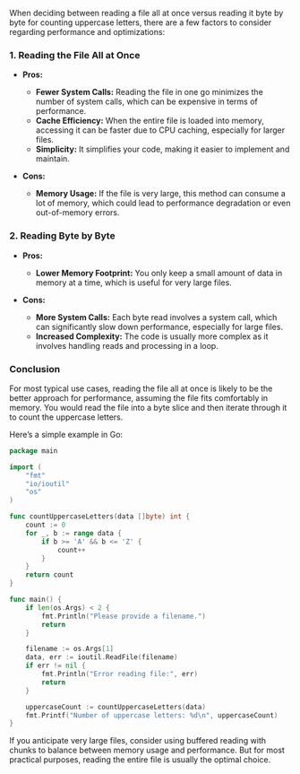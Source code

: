 When deciding between reading a file all at once versus reading it byte by byte for counting uppercase letters, there are a few factors to consider regarding performance and optimizations:

### 1. **Reading the File All at Once**
- **Pros:**
  - **Fewer System Calls:** Reading the file in one go minimizes the number of system calls, which can be expensive in terms of performance.
  - **Cache Efficiency:** When the entire file is loaded into memory, accessing it can be faster due to CPU caching, especially for larger files.
  - **Simplicity:** It simplifies your code, making it easier to implement and maintain.
  
- **Cons:**
  - **Memory Usage:** If the file is very large, this method can consume a lot of memory, which could lead to performance degradation or even out-of-memory errors.

### 2. **Reading Byte by Byte**
- **Pros:**
  - **Lower Memory Footprint:** You only keep a small amount of data in memory at a time, which is useful for very large files.
  
- **Cons:**
  - **More System Calls:** Each byte read involves a system call, which can significantly slow down performance, especially for large files.
  - **Increased Complexity:** The code is usually more complex as it involves handling reads and processing in a loop.

### Conclusion
For most typical use cases, reading the file all at once is likely to be the better approach for performance, assuming the file fits comfortably in memory. You would read the file into a byte slice and then iterate through it to count the uppercase letters. 

Here’s a simple example in Go:

```go
package main

import (
    "fmt"
    "io/ioutil"
    "os"
)

func countUppercaseLetters(data []byte) int {
    count := 0
    for _, b := range data {
        if b >= 'A' && b <= 'Z' {
            count++
        }
    }
    return count
}

func main() {
    if len(os.Args) < 2 {
        fmt.Println("Please provide a filename.")
        return
    }

    filename := os.Args[1]
    data, err := ioutil.ReadFile(filename)
    if err != nil {
        fmt.Println("Error reading file:", err)
        return
    }

    uppercaseCount := countUppercaseLetters(data)
    fmt.Printf("Number of uppercase letters: %d\n", uppercaseCount)
}
```

If you anticipate very large files, consider using buffered reading with chunks to balance between memory usage and performance. But for most practical purposes, reading the entire file is usually the optimal choice.
